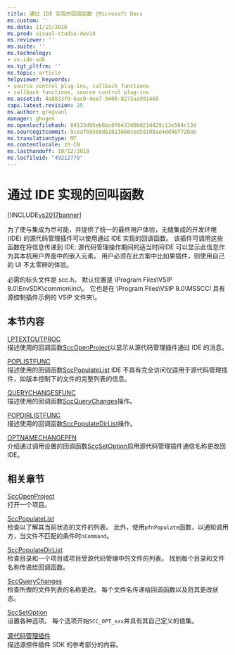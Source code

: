 ```yaml
---
title: 通过 IDE 实现的回调函数 |Microsoft Docs
ms.custom: ''
ms.date: 11/15/2016
ms.prod: visual-studio-dev14
ms.reviewer: ''
ms.suite: ''
ms.technology:
- vs-ide-sdk
ms.tgt_pltfrm: ''
ms.topic: article
helpviewer_keywords:
- source control plug-ins, callback functions
- callback functions, source control plug-ins
ms.assetid: 4a8833f0-6ac0-4ea7-9400-8275aa991468
caps.latest.revision: 25
ms.author: gregvanl
manager: ghogen
ms.openlocfilehash: 84533d95eb6bc0f6433d0b021d429c13e504c13d
ms.sourcegitcommit: 9ceaf69568d61023868ced59108ae4dd46f720ab
ms.translationtype: MT
ms.contentlocale: zh-CN
ms.lasthandoff: 10/12/2018
ms.locfileid: "49212779"
---
```

# <a name="callback-functions-implemented-by-the-ide"></a>通过 IDE 实现的回叫函数
[!INCLUDE[vs2017banner](../includes/vs2017banner.md)]

为了使与集成为尽可能，并提供了统一的最终用户体验，无缝集成的开发环境 (IDE) 的源代码管理插件可以使用通过 IDE 实现的回调函数。 该插件可调用这些函数在将信息传递到 IDE; 源代码管理操作期间的适当时间IDE 可以显示此信息作为其本机用户界面中的嵌入元素。 用户必须在此方案中比如果插件，则使用自己的 UI 不太零碎的体验。  
  
 必需的标头文件是 scc.h。 默认位置是 \Program Files\VSIP 8.0\EnvSDK\common\inc\\。 它也是在 \Program Files\VSIP 8.0\MSSCCI 具有源控制插件示例的 VSIP 文件夹\\。  
  
## <a name="in-this-section"></a>本节内容  
 [LPTEXTOUTPROC](../extensibility/lptextoutproc.md)  
 描述使用的回调函数[SccOpenProject](../extensibility/sccopenproject-function.md)以显示从源代码管理插件通过 IDE 的消息。  
  
 [POPLISTFUNC](../extensibility/poplistfunc.md)  
 描述使用的回调函数[SccPopulateList](../extensibility/sccpopulatelist-function.md) IDE 不具有完全访问仅适用于源代码管理插件，如版本控制下的文件的完整列表的信息。  
  
 [QUERYCHANGESFUNC](../extensibility/querychangesfunc.md)  
 描述使用的回调函数[SccQueryChanges](../extensibility/sccquerychanges-function.md)操作。  
  
 [POPDIRLISTFUNC](../extensibility/popdirlistfunc.md)  
 描述使用的回调函数[SccPopulateDirList](../extensibility/sccpopulatedirlist-function.md)操作。  
  
 [OPTNAMECHANGEPFN](../extensibility/optnamechangepfn.md)  
 介绍通过调用设置的回调函数[SccSetOption](../extensibility/sccsetoption-function.md)启用源代码管理插件通信名称更改回 IDE。  
  
## <a name="related-sections"></a>相关章节  
 [SccOpenProject](../extensibility/sccopenproject-function.md)  
 打开一个项目。  
  
 [SccPopulateList](../extensibility/sccpopulatelist-function.md)  
 检查以了解其当前状态的文件的列表。 此外，使用`pfnPopulate`函数，以通知调用方，当文件不匹配的条件时`nCommand`。  
  
 [SccPopulateDirList](../extensibility/sccpopulatedirlist-function.md)  
 检查目录和一个项目或项目受源代码管理中的文件的列表。 找到每个目录和文件名称传递给回调函数。  
  
 [SccQueryChanges](../extensibility/sccquerychanges-function.md)  
 检查所做的文件列表的名称更改。 每个文件名传递给回调函数以及将其更改状态。  
  
 [SccSetOption](../extensibility/sccsetoption-function.md)  
 设置各种选项。 每个选项开始`SCC_OPT_xxx`并具有其自己定义的值集。  
  
 [源代码管理插件](../extensibility/source-control-plug-ins.md)  
 描述源控件插件 SDK 的参考部分的内容。


